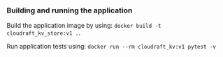 ### Building and running the application

Build the application image by using:
`docker build -t cloudraft_kv_store:v1 .`.

Run application tests using:
`docker run --rm cloudraft_kv:v1 pytest -v`

